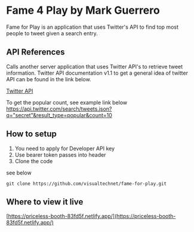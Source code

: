# Fame 4 Play by Mark Guerrero

Fame for Play is an application that uses Twitter's API to find top most people to tweet given a search entry.

## API References
Calls another server application that uses Twitter API's to retrieve tweet information. Twitter API documentation v1.1 to get a general idea of twitter API can be found in the link below.

[Twitter API](https://developer.twitter.com/en/docs/twitter-api/v1)

To get the popular count, see example link below
https://api.twitter.com/search/tweets.json?q="secret"&result_type=popular&count=10


## How to setup

1. You need to apply for Developer API key
2. Use bearer token passes into header
3. Clone the code

see below

`
git clone https://github.com/visualtechnet/fame-for-play.git
`

## Where to view it live
[https://priceless-booth-83fd5f.netlify.app/](https://priceless-booth-83fd5f.netlify.app/)

